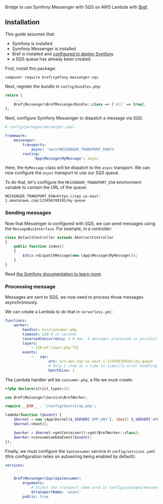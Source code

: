 Bridge to use Symfony Messenger with SQS on AWS Lambda with [Bref](https://bref.sh).

## Installation

This guide assumes that:

- Symfony is installed
- Symfony Messenger is installed
- Bref is installed and [configured to deploy Symfony](https://bref.sh/docs/frameworks/symfony.html)
- a SQS queue has already been created

First, install this package:

```
composer require bref/symfony-messenger-sqs
```

Next, register the bundle in `config/bundles.php`:

```php
return [
    ...
    Bref\Messenger\BrefMessengerBundle::class => ['all' => true],
];
```

Next, configure Symfony Messenger to dispatch a message via SQS:

```yaml
# config/packages/messenger.yaml

framework:
    messenger:
        transports:
            async: '%env(MESSENGER_TRANSPORT_DSN)%'
        routing:
             'App\Message\MyMessage': async
```

Here, the `MyMessage` class will be dispatch to the `async` transport. We can now configure the `async` transport to use our SQS queue.

To do that, let's configure the `MESSENGER_TRANSPORT_DSN` environment variable to contain the URL of the queue:

```dotenv
MESSENGER_TRANSPORT_DSN=https://sqs.us-east-1.amazonaws.com/123456789101/my-queue
```

### Sending messages

Now that Messenger is configured with SQS, we can send messages using the `MessageBusInterface`. For example, in a controller:

```php
class DefaultController extends AbstractController
{
    public function index()
    {
        $this->dispatchMessage(new \App\Message\MyMessage());
    }
}
```

Read [the Symfony documentation to learn more](https://symfony.com/doc/current/messenger.html#dispatching-the-message).

### Processing message

Messages are sent to SQS, we now need to process those messages asynchronously.

We can create a Lambda to do that in `serverless.yml`:

```yaml
functions:
    worker:
        handler: bin/consumer.php
        timeout: 120 # in seconds
        reservedConcurrency: 5 # max. 5 messages processed in parallel
        layers:
            - ${bref:layer.php-73}
        events:
            -   sqs:
                    arn: arn:aws:sqs:us-east-1:123456789101:my-queue
                    # Only 1 item at a time to simplify error handling
                    batchSize: 1
```

The Lambda handler will be `consumer.php`, a file we must create:

```php
<?php declare(strict_types=1);

use Bref\Messenger\Service\BrefWorker;

require __DIR__ . '/config/bootstrap.php';

lambda(function ($event) {
    $kernel = new \App\Kernel($_SERVER['APP_ENV'], (bool) $_SERVER['APP_DEBUG']);
    $kernel->boot();

    $worker = $kernel->getContainer()->get(BrefWorker::class);
    $worker->consumeLambdaEvent($event);
});
```

Finally, we must configure the `SqsConsumer` service in `config/services.yaml` (this configuration relies on autowiring being enabled by default):

```yaml
services:
    ...

    Bref\Messenger\Sqs\SqsConsumer:
        arguments:
            # Inject the transport name used in config/packages/messenger.yaml 
            $transportName: 'async'
        public: true
```
